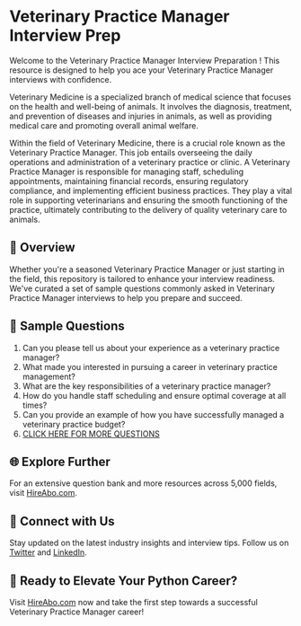 # Veterinary Practice Manager Interview Prep

Welcome to the Veterinary Practice Manager Interview Preparation ! This resource is designed to help you ace your Veterinary Practice Manager interviews with confidence.

Veterinary Medicine is a specialized branch of medical science that focuses on the health and well-being of animals. It involves the diagnosis, treatment, and prevention of diseases and injuries in animals, as well as providing medical care and promoting overall animal welfare. 

Within the field of Veterinary Medicine, there is a crucial role known as the Veterinary Practice Manager. This job entails overseeing the daily operations and administration of a veterinary practice or clinic. A Veterinary Practice Manager is responsible for managing staff, scheduling appointments, maintaining financial records, ensuring regulatory compliance, and implementing efficient business practices. They play a vital role in supporting veterinarians and ensuring the smooth functioning of the practice, ultimately contributing to the delivery of quality veterinary care to animals.

## 🚀 Overview

Whether you're a seasoned Veterinary Practice Manager or just starting in the field, this repository is tailored to enhance your interview readiness. We've curated a set of sample questions commonly asked in Veterinary Practice Manager interviews to help you prepare and succeed.

## 📝 Sample Questions

1. Can you please tell us about your experience as a veterinary practice manager?
2. What made you interested in pursuing a career in veterinary practice management?
3. What are the key responsibilities of a veterinary practice manager?
4. How do you handle staff scheduling and ensure optimal coverage at all times?
5. Can you provide an example of how you have successfully managed a veterinary practice budget?
6. [CLICK HERE FOR MORE QUESTIONS](https://hireabo.com/job/24_0_22/Veterinary%20Practice%20Manager)

## 🌐 Explore Further

For an extensive question bank and more resources across 5,000 fields, visit [HireAbo.com](https://www.hireabo.com).

## 📱 Connect with Us

Stay updated on the latest industry insights and interview tips. Follow us on [Twitter](https://twitter.com/hireabo) and [LinkedIn](https://www.linkedin.com/in/hire-abo-3609972a8/).

## 🚀 Ready to Elevate Your Python Career?

Visit [HireAbo.com](https://www.hireabo.com) now and take the first step towards a successful Veterinary Practice Manager career!